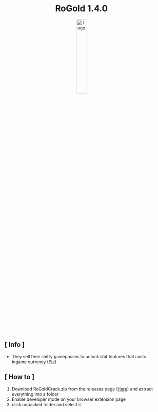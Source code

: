 <div align="center">

# RoGold 1.4.0

<img src="https://user-images.githubusercontent.com/101052974/212564068-37cdbf5f-f845-4426-868b-62cabea9b508.png" alt="logo" width="25%" />

<br> <br>

</div>

## [ Info ]
+ They sell their shitty gamepasses to unlock shit features that costs ingame currency
([Pic](https://user-images.githubusercontent.com/101052974/213862788-69c2893e-1be1-42b7-81d7-88f1733e2b0a.png))

## [ How to ]

1. Download RoGoldCrack.zip from the releases page ([Here](https://github.com/WrSolutions/RoGold/releases/tag/1.4.0)) and extract everything into a folder
2. Enable developer mode on your browser extension page 
3. click unpacked folder and select it

<div align="center">
